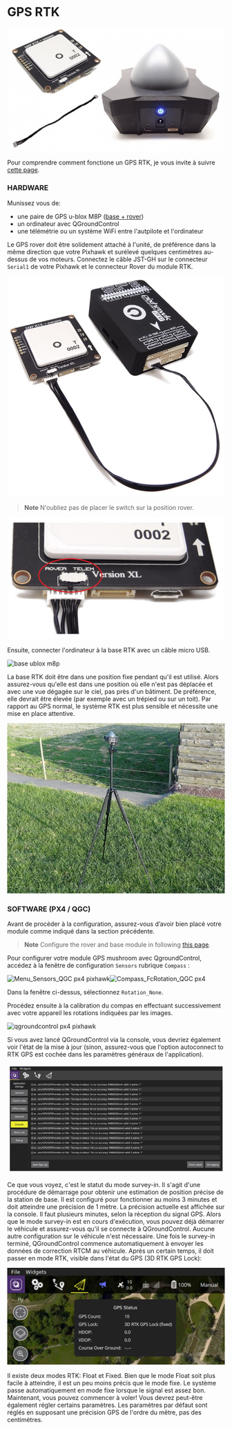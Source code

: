 # GPS RTK

![rtk gnss neo-m8p](../../../images/rtk-gps-kit-for-pixhawk.jpg)

Pour comprendre comment fonctione un GPS RTK, je vous invite à suivre [cette page](https://drotek.com/documentation/tiny-rtk-documentation/).



### HARDWARE

Munissez vous de:

* une paire de GPS u-blox M8P ([base + rover](https://drotek.com/shop/fr/home/843-gps-rtk-xxl-neo-m8p-2.html))
* un ordinateur avec QGroundControl 
* une télémétrie ou un système WiFi entre l'autpilote et l'ordinateur 

Le GPS rover doit être solidement attaché à l'unité, de préférence dans la même direction que votre Pixhawk et surélevé quelques centimètres au-dessus de vos moteurs.
Connectez le câble JST-GH sur le connecteur `Serial1` de votre Pixhawk et le connecteur Rover du module RTK.

![neo-m8p](../../../images/M8P-pixhawk.JPG)


> **Note** N'oubliez pas de placer le switch sur la position rover. 

![neo-m8p ublox](../../../images/switch-rover-rtk.JPG)

Ensuite, connecter l'ordinateur à la base RTK avec un câble micro USB. 

![base ublox m8p](../../../images/M8P-pixhawk.jjj)

La base RTK doit être dans une position fixe pendant qu'il est utilisé. Alors assurez-vous qu'elle est dans une position où elle n'est pas déplacée et avec une vue dégagée sur le ciel, pas près d'un bâtiment. De préférence, elle devrait être élevée (par exemple avec un trépied ou sur un toit). Par rapport au GPS normal, le système RTK est plus sensible et nécessite une mise en place attentive.

![base gnss rtk](../../../images/xxl-rtk-gps-neo-m8p-2.jpg)



### SOFTWARE \(PX4 / QGC\)

Avant de procéder à la configuration, assurez-vous d’avoir bien placé votre module comme indiqué dans la section précédente.

> **Note** Configure the rover and base module in following [this page](https://drotek.com/en/lessons/comment-utiliser-le-module-rtk-drotek/).


Pour configurer votre module GPS mushroom avec QgroundControl, accédez à la fenêtre de configuration `Sensors` rubrique `Compass` :

![](https://drotek.com/wp-content/uploads/2017/01/Menu_Sensors_QGC.png "Menu\_Sensors\_QGC px4 pixhawk")![](https://drotek.com/wp-content/uploads/2017/01/Compass_FcRotation_QGC.png "Compass\_FcRotation\_QGC px4")


Dans la fenêtre ci-dessus, sélectionnez `Rotation_None`.

Procédez ensuite à la calibration du compas en effectuant successivement avec votre appareil les rotations indiquées par les images.

![](https://drotek.com/wp-content/uploads/2017/01/Window_Compass_Calib_QGC-700x460.png "qgroundcontrol px4 pixhawk")

Si vous avez lancé QGroundControl via la console, vous devriez également voir l'état de la mise à jour (sinon, assurez-vous que l'option autoconnect to RTK GPS est cochée dans les paramètres généraux de l'application).

![base gnss rtk](../../../images/px4-rtk.png)

Ce que vous voyez, c'est le statut du mode survey-in. Il s'agit d'une procédure de démarrage pour obtenir une estimation de position précise de la station de base. Il est configuré pour fonctionner au moins 3 minutes et doit atteindre une précision de 1 mètre. La précision actuelle est affichée sur la console. Il faut plusieurs minutes, selon la réception du signal GPS.
Alors que le mode survey-in est en cours d'exécution, vous pouvez déjà démarrer le véhicule et assurez-vous qu'il se connecte à QGroundControl. Aucune autre configuration sur le véhicule n'est nécessaire. Une fois le survey-in terminé, QGroundControl commence automatiquement à envoyer les données de correction RTCM au véhicule. Après un certain temps, il doit passer en mode RTK, visible dans l'état du GPS (3D RTK GPS Lock):



![base gnss rtk](../../../images/qgc_rtk_gps_status.png)

Il existe deux modes RTK: Float et Fixed. Bien que le mode Float soit plus facile à atteindre, il est un peu moins précis que le mode fixe. Le système passe automatiquement en mode fixe lorsque le signal est assez bon.
Maintenant, vous pouvez commencer à voler!
Vous devrez peut-être également régler certains paramètres. Les paramètres par défaut sont réglés en supposant une précision GPS de l'ordre du mêtre, pas des centimètres.

